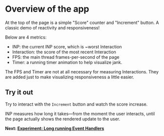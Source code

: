 # Overview of the app

At the top of the page is a simple "Score" counter and "Increment" button. A classic demo of reactivity and responsiveness!

Below are 4 metrics:

* INP: the current INP score, which is ~worst Interaction
* Interaction: the score of the most recent Interaction
* FPS: the main thread frames-per-second of the page
* Timer: a running timer animation to help visualize jank.

The FPS and Timer are not at all necessary for measuring Interactions. They are added just to make visualizing responsiveness a little easier.

## Try it out

Try to interact with the `Increment` button and watch the score increase.

INP measures how long it takes&mdash;from the moment the user interacts, until the page actually shows the rendered update to the user.

**Next: [Experiment: Long running Event Handlers](https://github.com/malchata/inp-workshop/guides/2-long-event-handlers.md)**
